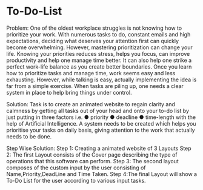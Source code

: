 # To-Do-List

Problem: 
One of the oldest workplace struggles is not knowing how to prioritize your work. With numerous tasks to do, constant emails and high expectations, deciding what deserves your attention first can quickly become overwhelming.
However, mastering prioritization can change your life. Knowing your priorities reduces stress, helps you focus, can improve productivity and help one manage time better. It can also help one strike a perfect work-life balance as you create better boundaries. Once you learn how to prioritize tasks and manage time, work seems easy and less exhausting.
However, while talking is easy, actually implementing the idea is far from a simple exercise. When tasks are piling up, one needs a clear system in place to help bring things under control.


Solution: 
Task is to create an animated website to regain clarity and calmness by getting all tasks out of your head and onto your to-do list by just putting in three factors i.e. ● priority ● deadline ● time-length with the help of Artificial Intelligence. A system needs to be created which helps you prioritise your tasks on daily basis, giving attention to the work that actually needs to be done.

Step Wise Solution:
Step 1: Creating a animated website of 3 Layouts
Step 2: The first Layout consists of the Cover page describing the type of operations that this software can perform.
Step 3: The second layout composes of the custom input by the user consisting of Name,Priority,DeadLine and Time Taken.
Step 4:The final Layout will show a To-Do List for the user according to various input tasks.
